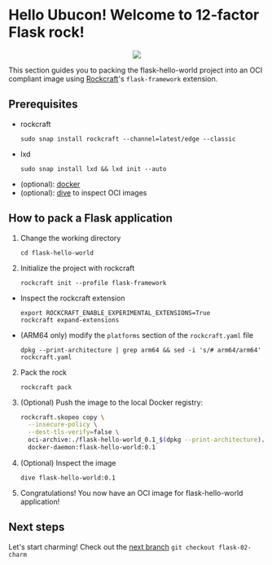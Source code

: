 # Hello Ubucon! Welcome to 12-factor Flask rock!

<p align="center">
    <img src="https://encrypted-tbn0.gstatic.com/images?q=tbn:ANd9GcQt_7ioYr9T6uh35rT46Z_cyNVtMM_SgbHppA&s">
</p>

This section guides you to packing the flask-hello-world project into an OCI compliant image
using [Rockcraft](https://github.com/canonical/rockcraft)'s `flask-framework` extension.

## Prerequisites

- rockcraft
  ```
  sudo snap install rockcraft --channel=latest/edge --classic
  ```
- lxd
  ```
  sudo snap install lxd && lxd init --auto
  ```
- (optional): [docker](https://docs.docker.com/engine/install/)
- (optional): [dive](https://github.com/wagoodman/dive) to inspect OCI images

## How to pack a Flask application

1. Change the working directory
   ```
   cd flask-hello-world
   ```
2. Initialize the project with rockcraft
   ```
   rockcraft init --profile flask-framework
   ```
  - Inspect the rockcraft extension
    ```
    export ROCKCRAFT_ENABLE_EXPERIMENTAL_EXTENSIONS=True
    rockcraft expand-extensions
    ```
  - (ARM64 only) modify the `platforms` section of the `rockcraft.yaml` file
    ```
    dpkg --print-architecture | grep arm64 && sed -i 's/# arm64/arm64' rockcraft.yaml
    ```
2. Pack the rock
   ```
   rockcraft pack
   ```
3. (Optional) Push the image to the local Docker registry:
    ```bash
    rockcraft.skopeo copy \
      --insecure-policy \
      --dest-tls-verify=false \
      oci-archive:./flask-hello-world_0.1_$(dpkg --print-architecture).rock \
      docker-daemon:flask-hello-world:0.1
    ```
4. (Optional) Inspect the image
   ```
   dive flask-hello-world:0.1
   ```
5. Congratulations! You now have an OCI image for flask-hello-world application!

## Next steps

Let's start charming! Check out the [next branch](https://github.com/yanksyoon/hello-ubucon/tree/flask-02-charm) `git checkout flask-02-charm`
